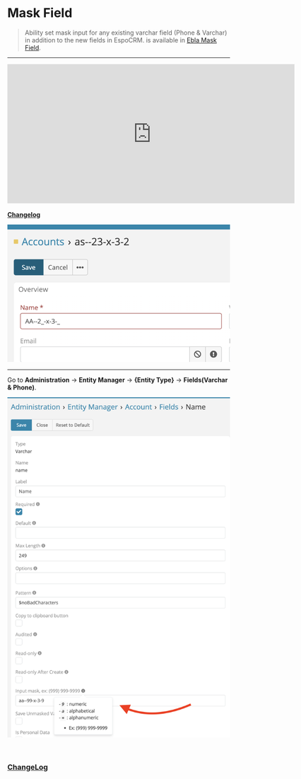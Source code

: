 # Mask Field  <a href="https://www.eblasoft.com.tr/espocrm-extension-page/espocrm-mask-field" target="_blank" id="ext-version" data-id="63495a03a6ca8d16c"></a>

> Ability set mask input for any existing varchar field (Phone & Varchar) in addition to the new fields in EspoCRM.
> is available in [Ebla Mask Field](https://www.eblasoft.com.tr/espocrm-extension-page/espocrm-mask-field).

---

<iframe width="650" height="315" src="https://www.youtube.com/embed/q1HM6IPTw_w" frameborder="0" allow="accelerometer; autoplay; clipboard-write; encrypted-media; gyroscope; picture-in-picture" allowfullscreen></iframe>

<br>

**<font color=gray> [Changelog](changelog.md) </font>**

![mask field](../../_static/images/extensions/mask-field/mask-field.png)

---

Go to **Administration** -> **Entity Manager** -> **{Entity Type}** -> **Fields(Varchar & Phone)**.

![mask field op](../../_static/images/extensions/mask-field/mask-field-op.png)

<br>

### <font color=gray> [ChangeLog](changelog.md) </font>